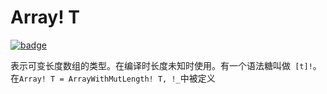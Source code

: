 # Array! T

[![badge](https://img.shields.io/endpoint.svg?url=https%3A%2F%2Fgezf7g7pd5.execute-api.ap-northeast-1.amazonaws.com%2Fdefault%2Fsource_up_to_date%3Fowner%3Derg-lang%26repos%3Derg%26ref%3Dmain%26path%3Ddoc/EN/API/types/classes/Array!(T).md%26commit_hash%3Dd15cbbf7b33df0f78a575cff9679d84c36ea3ab1)](https://gezf7g7pd5.execute-api.ap-northeast-1.amazonaws.com/default/source_up_to_date?owner=erg-lang&repos=erg&ref=main&path=doc/EN/API/types/classes/Array!(T).md&commit_hash=d15cbbf7b33df0f78a575cff9679d84c36ea3ab1)

表示可变长度数组的类型。在编译时长度未知时使用。有一个语法糖叫做` [t]!`。在`Array! T = ArrayWithMutLength! T, !_`中被定义